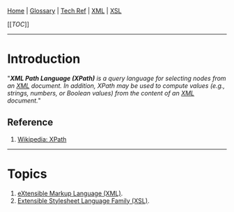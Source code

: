 [Home](/Slalom-LLC/Slalom-Consulting) | [Glossary](/Glossary) | [Tech Ref](/Tech-Ref) | [XML](/Tech-Ref/Software-Development/Markup-Language/XML-\(eXtensible-Markup-Language\)) | [XSL](/Tech-Ref/Software-Development/Markup-Language/XML-\(eXtensible-Markup-Language\)/XSL-\(Extensible-Stylesheet-Language-Family\))

[[_TOC_]]

---
# Introduction
"_***XML Path Language (XPath)*** is a query language for selecting nodes from an [XML](/Tech-Ref/Software-Development/Markup-Language/XML-\(eXtensible-Markup-Language\)) document. In addition, XPath may be used to compute values (e.g., strings, numbers, or Boolean values) from the content of an [XML](/Tech-Ref/Software-Development/Markup-Language/XML-\(eXtensible-Markup-Language\)) document._"

## Reference
1. [Wikipedia: XPath](https://en.wikipedia.org/wiki/XPath)

---
# Topics
1. [eXtensible Markup Language (XML)](/Tech-Ref/Software-Development/Markup-Language/XML-\(eXtensible-Markup-Language\)).
1. [Extensible Stylesheet Language Family (XSL)](/Tech-Ref/Software-Development/Markup-Language/XML-\(eXtensible-Markup-Language\)/XSL-\(Extensible-Stylesheet-Language-Family\)).

